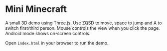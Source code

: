 # Mini Minecraft

A small 3D demo using Three.js. Use ZQSD to move, space to jump and A to switch first/third person. Mouse controls the view when you click the page. Android mode shows on-screen controls.

Open `index.html` in your browser to run the demo.
